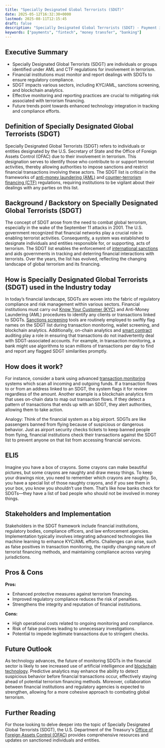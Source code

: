 ```yaml
---
title: "Specially Designated Global Terrorists (SDGT)"
date: 2025-05-12T16:32:30+0000
lastmod: 2025-08-11T12:15:45
draft: false
description: "Specially Designated Global Terrorists (SDGT) - Payment industry knowledge and insights"
keywords: ["payments", "fintech", "money transfer", "banking"]
---
```


## Executive Summary

- Specially Designated Global Terrorists (SDGT) are individuals or groups identified under AML and CTF regulations for involvement in terrorism.
- Financial institutions must monitor and report dealings with SDGTs to ensure regulatory compliance.
- SDGT impacts various sectors, including KYC/AML, sanctions screening, and blockchain analytics.
- Effective monitoring and reporting practices are crucial to mitigating risk associated with terrorism financing.
- Future trends point towards enhanced technology integration in tracking and compliance efforts.

## Definition of Specially Designated Global Terrorists (SDGT)
Specially Designated Global Terrorists (SDGT) refers to individuals or entities designated by the U.S. Secretary of State and the Office of Foreign Assets Control (OFAC) due to their involvement in terrorism. This designation serves to identify those who contribute to or support terrorist activities, thereby allowing authorities to impose sanctions and restrict financial transactions involving these actors. The SDGT list is critical in the frameworks of [anti-money laundering (AML)](https://faisalkhanllc.xyz/resources/payments-wiki/a/anti-money-laundering-aml/) and [counter-terrorism financing (CTF)](https://faisalkhanllc.xyz/resources/payments-wiki/c/counter-terrorism-financing-ctf/) regulations, requiring institutions to be vigilant about their dealings with any parties on this list.

## Background / Backstory on Specially Designated Global Terrorists (SDGT)
The concept of SDGT arose from the need to combat global terrorism, especially in the wake of the September 11 attacks in 2001. The U.S. government recognized that financial networks play a crucial role in enabling terrorist activities. Consequently, a system was established to designate individuals and entities responsible for, or supporting, acts of terrorism. The SDGT list enables the enforcement of [international sanctions](https://faisalkhanllc.xyz/resources/payments-wiki/o/ofac-sanctions/) and aids governments in tracking and deterring financial interactions with terrorists. Over the years, the list has evolved, reflecting the changing landscape of global terrorism and its financing.

## How is Specially Designated Global Terrorists (SDGT) used in the Industry today
In today’s financial landscape, SDGTs are woven into the fabric of regulatory compliance and risk management within various sectors. Financial institutions must carry out [Know Your Customer (KYC)](https://faisalkhanllc.xyz/resources/payments-wiki/k/know-your-customer-kyc/) and Anti-Money Laundering (AML) procedures to identify any clients or transactions linked to SDGTs. [Sanctions screening](https://faisalkhanllc.xyz/resources/payments-wiki/s/sanctions-screening/) tools are routinely employed to swiftly flag names on the SDGT list during transaction monitoring, wallet screening, and blockchain analytics. Additionally, on-chain analytics and [smart contract](https://faisalkhanllc.xyz/resources/payments-wiki/s/smart-contract/) auditing play a role in ensuring that transactions do not inadvertently deal with SDGT-associated accounts. For example, in transaction monitoring, a bank might use algorithms to scan millions of transactions per day to find and report any flagged SDGT similarities promptly.

## How does it work?
For instance, consider a bank using advanced [transaction monitoring](https://faisalkhanllc.xyz/resources/payments-wiki/t/transaction-monitoring/) systems which scan all incoming and outgoing funds. If a transaction flows to or from an address linked to an SDGT, the system flags it for review regardless of the amount. Another example is a blockchain analytics firm that uses on-chain data to map out transaction flows. If they detect a pattern of transactions that ends up with an SDGT, they alert authorities, allowing them to take action.

Analogy: Think of the financial system as a big airport. SDGTs are like passengers banned from flying because of suspicious or dangerous behavior. Just as airport security checks tickets to keep banned people from flying, financial institutions check their transactions against the SDGT list to prevent anyone on that list from accessing financial services.

## ELI5
Imagine you have a box of crayons. Some crayons can make beautiful pictures, but some crayons are naughty and draw messy things. To keep your drawings nice, you need to remember which crayons are naughty. So, you have a special list of those naughty crayons, and if you see them in your box, you know you shouldn’t use them. That’s like how banks check for SDGTs—they have a list of bad people who should not be involved in money things.

## Stakeholders and Implementation
Stakeholders in the SDGT framework include financial institutions, regulatory bodies, compliance officers, and law enforcement agencies. Implementation typically involves integrating advanced technologies like machine learning to enhance KYC/AML efforts. Challenges can arise, such as false positives in transaction monitoring, the rapidly changing nature of terrorist financing methods, and maintaining compliance across varying jurisdictions.

## Pros & Cons
**Pros:**

- Enhanced protective measures against terrorism financing.
- Improved regulatory compliance reduces the risk of penalties.
- Strengthens the integrity and reputation of financial institutions.

**Cons:**

- High operational costs related to ongoing monitoring and compliance.
- Risk of false positives leading to unnecessary investigations.
- Potential to impede legitimate transactions due to stringent checks.

## Future Outlook
As technology advances, the future of monitoring SDGTs in the financial sector is likely to see increased use of artificial intelligence and [blockchain technology](https://faisalkhanllc.xyz/resources/payments-wiki/b/blockchain-technology/). Predictive analytics may enhance the ability to detect suspicious behavior before financial transactions occur, effectively staying ahead of potential terrorism financing methods. Moreover, collaboration between financial institutions and regulatory agencies is expected to strengthen, allowing for a more cohesive approach to combating global terrorism.

## Further Reading
For those looking to delve deeper into the topic of Specially Designated Global Terrorists (SDGT), the U.S. Department of the Treasury's [Office of Foreign Assets Control (OFAC)](https://ofac.treasury.gov/) provides comprehensive resources and updates on sanctioned individuals and entities.